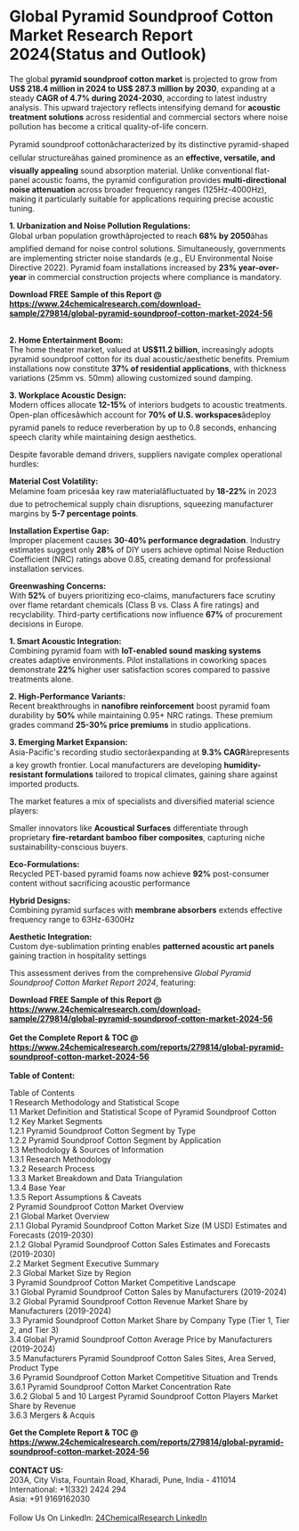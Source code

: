 <h1>Global Pyramid Soundproof Cotton Market Research Report 2024(Status and Outlook)</h1><p>The global <strong>pyramid soundproof cotton market</strong> is projected to grow from <strong>US$ 218.4 million in 2024 to US$ 287.3 million by 2030</strong>, expanding at a steady <strong>CAGR of 4.7% during 2024-2030</strong>, according to latest industry analysis. This upward trajectory reflects intensifying demand for <strong>acoustic treatment solutions</strong> across residential and commercial sectors where noise pollution has become a critical quality-of-life concern.</p><p>Pyramid soundproof cottonâcharacterized by its distinctive pyramid-shaped cellular structureâhas gained prominence as an <strong>effective, versatile, and visually appealing</strong> sound absorption material. Unlike conventional flat-panel acoustic foams, the pyramid configuration provides <strong>multi-directional noise attenuation</strong> across broader frequency ranges (125Hz-4000Hz), making it particularly suitable for applications requiring precise acoustic tuning.</p><p><strong>1. Urbanization and Noise Pollution Regulations:</strong><br>
Global urban population growthâprojected to reach <strong>68% by 2050</strong>âhas amplified demand for noise control solutions. Simultaneously, governments are implementing stricter noise standards (e.g., EU Environmental Noise Directive 2022). Pyramid foam installations increased by <strong>23% year-over-year</strong> in commercial construction projects where compliance is mandatory.</p><div><b>Download FREE Sample of this Report @ 
            <a href="https://www.24chemicalresearch.com/download-sample/279814/global-pyramid-soundproof-cotton-market-2024-56">
            https://www.24chemicalresearch.com/download-sample/279814/global-pyramid-soundproof-cotton-market-2024-56</a></b></div><br><p><strong>2. Home Entertainment Boom:</strong><br>
The home theater market, valued at <strong>US$11.2 billion</strong>, increasingly adopts pyramid soundproof cotton for its dual acoustic/aesthetic benefits. Premium installations now constitute <strong>37% of residential applications</strong>, with thickness variations (25mm vs. 50mm) allowing customized sound damping.</p><p><strong>3. Workplace Acoustic Design:</strong><br>
Modern offices allocate <strong>12-15%</strong> of interiors budgets to acoustic treatments. Open-plan officesâwhich account for <strong>70% of U.S. workspaces</strong>âdeploy pyramid panels to reduce reverberation by up to 0.8 seconds, enhancing speech clarity while maintaining design aesthetics.</p><p>Despite favorable demand drivers, suppliers navigate complex operational hurdles:</p><p><strong>Material Cost Volatility:</strong><br>
Melamine foam pricesâa key raw materialâfluctuated by <strong>18-22%</strong> in 2023 due to petrochemical supply chain disruptions, squeezing manufacturer margins by <strong>5-7 percentage points</strong>.</p><p><strong>Installation Expertise Gap:</strong><br>
Improper placement causes <strong>30-40% performance degradation</strong>. Industry estimates suggest only <strong>28%</strong> of DIY users achieve optimal Noise Reduction Coefficient (NRC) ratings above 0.85, creating demand for professional installation services.</p><p><strong>Greenwashing Concerns:</strong><br>
With <strong>52%</strong> of buyers prioritizing eco-claims, manufacturers face scrutiny over flame retardant chemicals (Class B vs. Class A fire ratings) and recyclability. Third-party certifications now influence <strong>67%</strong> of procurement decisions in Europe.</p><p><strong>1. Smart Acoustic Integration:</strong><br>
Combining pyramid foam with <strong>IoT-enabled sound masking systems</strong> creates adaptive environments. Pilot installations in coworking spaces demonstrate <strong>22%</strong> higher user satisfaction scores compared to passive treatments alone.</p><p><strong>2. High-Performance Variants:</strong><br>
Recent breakthroughs in <strong>nanofibre reinforcement</strong> boost pyramid foam durability by <strong>50%</strong> while maintaining 0.95+ NRC ratings. These premium grades command <strong>25-30% price premiums</strong> in studio applications.</p><p><strong>3. Emerging Market Expansion:</strong><br>
Asia-Pacific's recording studio sectorâexpanding at <strong>9.3% CAGR</strong>ârepresents a key growth frontier. Local manufacturers are developing <strong>humidity-resistant formulations</strong> tailored to tropical climates, gaining share against imported products.</p><p>The market features a mix of specialists and diversified material science players:</p><p>Smaller innovators like <strong>Acoustical Surfaces</strong> differentiate through proprietary <strong>fire-retardant bamboo fiber composites</strong>, capturing niche sustainability-conscious buyers.</p><p><strong>Eco-Formulations:</strong><br>
Recycled PET-based pyramid foams now achieve <strong>92%</strong> post-consumer content without sacrificing acoustic performance</p><p><strong>Hybrid Designs:</strong><br>
Combining pyramid surfaces with <strong>membrane absorbers</strong> extends effective frequency range to 63Hz-6300Hz</p><p><strong>Aesthetic Integration:</strong><br>
Custom dye-sublimation printing enables <strong>patterned acoustic art panels</strong> gaining traction in hospitality settings</p><p>This assessment derives from the comprehensive <em>Global Pyramid Soundproof Cotton Market Report 2024</em>, featuring:</p><div><b>Download FREE Sample of this Report @ 
            <a href="https://www.24chemicalresearch.com/download-sample/279814/global-pyramid-soundproof-cotton-market-2024-56">
            https://www.24chemicalresearch.com/download-sample/279814/global-pyramid-soundproof-cotton-market-2024-56</a></b></div><br><div><b>Get the Complete Report & TOC @ 
            <a href="https://www.24chemicalresearch.com/reports/279814/global-pyramid-soundproof-cotton-market-2024-56">
            https://www.24chemicalresearch.com/reports/279814/global-pyramid-soundproof-cotton-market-2024-56</a></b></div><br>
            <b>Table of Content:</b><p>Table of Contents<br />
 1 Research Methodology and Statistical Scope<br />
 1.1 Market Definition and Statistical Scope of Pyramid Soundproof Cotton<br />
 1.2 Key Market Segments<br />
 1.2.1 Pyramid Soundproof Cotton Segment by Type<br />
 1.2.2 Pyramid Soundproof Cotton Segment by Application<br />
 1.3 Methodology & Sources of Information<br />
 1.3.1 Research Methodology<br />
 1.3.2 Research Process<br />
 1.3.3 Market Breakdown and Data Triangulation<br />
 1.3.4 Base Year<br />
 1.3.5 Report Assumptions & Caveats<br />
 2 Pyramid Soundproof Cotton Market Overview<br />
 2.1 Global Market Overview<br />
 2.1.1 Global Pyramid Soundproof Cotton Market Size (M USD) Estimates and Forecasts (2019-2030)<br />
 2.1.2 Global Pyramid Soundproof Cotton Sales Estimates and Forecasts (2019-2030)<br />
 2.2 Market Segment Executive Summary<br />
 2.3 Global Market Size by Region<br />
 3 Pyramid Soundproof Cotton Market Competitive Landscape<br />
 3.1 Global Pyramid Soundproof Cotton Sales by Manufacturers (2019-2024)<br />
 3.2 Global Pyramid Soundproof Cotton Revenue Market Share by Manufacturers (2019-2024)<br />
 3.3 Pyramid Soundproof Cotton Market Share by Company Type (Tier 1, Tier 2, and Tier 3)<br />
 3.4 Global Pyramid Soundproof Cotton Average Price by Manufacturers (2019-2024)<br />
 3.5 Manufacturers Pyramid Soundproof Cotton Sales Sites, Area Served, Product Type<br />
 3.6 Pyramid Soundproof Cotton Market Competitive Situation and Trends<br />
 3.6.1 Pyramid Soundproof Cotton Market Concentration Rate<br />
 3.6.2 Global 5 and 10 Largest Pyramid Soundproof Cotton Players Market Share by Revenue<br />
 3.6.3 Mergers & Acquis</p><div><b>Get the Complete Report & TOC @ 
            <a href="https://www.24chemicalresearch.com/reports/279814/global-pyramid-soundproof-cotton-market-2024-56">
            https://www.24chemicalresearch.com/reports/279814/global-pyramid-soundproof-cotton-market-2024-56</a></b></div><br><b>CONTACT US:</b><br>
            203A, City Vista, Fountain Road, Kharadi, Pune, India - 411014<br>
            International: +1(332) 2424 294<br>
            Asia: +91 9169162030 <br><br>
            Follow Us On LinkedIn: <a href="https://www.linkedin.com/company/24chemicalresearch/">24ChemicalResearch LinkedIn</a>